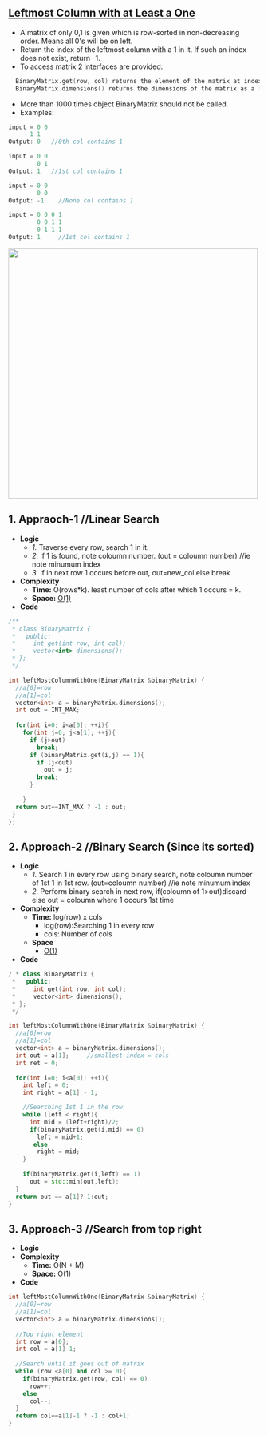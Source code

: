 ## [Leftmost Column with at Least a One](https://leetcode.com/problems/leftmost-column-with-at-least-a-one/)
- A matrix of only 0,1 is given which is row-sorted in non-decreasing order. Means all 0's will be on left.
- Return the index of the leftmost column with a 1 in it. If such an index does not exist, return -1.
- To access matrix 2 interfaces are provided:
```c
  BinaryMatrix.get(row, col) returns the element of the matrix at index (row, col).
  BinaryMatrix.dimensions() returns the dimensions of the matrix as a list of 2 elements [rows, cols].
```
- More than 1000 times object BinaryMatrix should not be called.
- Examples:
```c
input = 0 0
      1 1      
Output: 0   //0th col contains 1

input = 0 0
        0 1
Output: 1   //1st col contains 1

input = 0 0
        0 0
Output: -1    //None col contains 1

input = 0 0 0 1
        0 0 1 1
        0 1 1 1
Output: 1     //1st col contains 1
```

<img src="https://leetcode.com/problems/leftmost-column-with-at-least-a-one/Figures/10012/linear_search.png" width=500 />

## 1. Appraoch-1        //Linear Search
- **Logic**
  - *1.* Traverse every row, search 1 in it.
  - *2.* if 1 is found, note coloumn number. (out = coloumn number)  //ie note minumum index
  - *3.* if in next row 1 occurs before out, out=new_col else break
- **Complexity**
  - **Time:** O(rows*k). least number of cols after which 1 occurs = k.
  - **Space:** [O(1)](/DS_Questions/README.md)
- **Code**
```c++
/**
 * class BinaryMatrix {
 *   public:
 *     int get(int row, int col);
 *     vector<int> dimensions();
 * };
 */

int leftMostColumnWithOne(BinaryMatrix &binaryMatrix) {
  //a[0]=row
  //a[1]=col
  vector<int> a = binaryMatrix.dimensions();
  int out = INT_MAX;
        
  for(int i=0; i<a[0]; ++i){
    for(int j=0; j<a[1]; ++j){
      if (j>out)
        break;
      if (binaryMatrix.get(i,j) == 1){
        if (j<out)
          out = j;                    
        break;
      }
                
    }
  return out==INT_MAX ? -1 : out;
 }
};
```

## 2. Approach-2      //Binary Search (Since its sorted)
- **Logic**
  - *1.* Search 1 in every row using binary search, note coloumn number of 1st 1 in 1st row. (out=coloumn number) //ie note minumum index
  - *2.* Perform binary search in next row, if(coloumn of 1>out)discard else out = coloumn where 1 occurs 1st time
- **Complexity**
  - **Time:** log(row) x cols
    - log(row):Searching 1 in every row
    - cols: Number of cols
  - **Space**
    - [O(1)](/DS_Questions/README.md)
- **Code**
```c++
/ * class BinaryMatrix {
 *   public:
 *     int get(int row, int col);
 *     vector<int> dimensions();
 * };
 */

int leftMostColumnWithOne(BinaryMatrix &binaryMatrix) {
  //a[0]=row
  //a[1]=col
  vector<int> a = binaryMatrix.dimensions();
  int out = a[1];     //smallest index = cols
  int ret = 0;
        
  for(int i=0; i<a[0]; ++i){
    int left = 0;
    int right = a[1] - 1;

    //Searching 1st 1 in the row
    while (left < right){
      int mid = (left+right)/2;
      if(binaryMatrix.get(i,mid) == 0)
        left = mid+1;
       else
        right = mid;
    }
            
    if(binaryMatrix.get(i,left) == 1)
      out = std::min(out,left);
  }
  return out == a[1]?-1:out;
}
```

## 3. Approach-3         //Search from top right
- **Logic**
- **Complexity**
  - **Time:** O(N + M)
  - **Space:** O(1)
- **Code**
```c++
int leftMostColumnWithOne(BinaryMatrix &binaryMatrix) {
  //a[0]=row
  //a[1]=col
  vector<int> a = binaryMatrix.dimensions();
        
  //Top right element
  int row = a[0];
  int col = a[1]-1;
        
  //Search until it goes out of matrix
  while (row <a[0] and col >= 0){
    if(binaryMatrix.get(row, col) == 0)
      row++;
    else
      col--;
  }        
  return col==a[1]-1 ? -1 : col+1;
}
```
